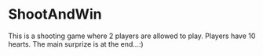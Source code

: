 # ShootAndWin
This is a shooting game where 2 players are allowed to play. Players have 10 hearts. The main surprize is at the end...:)
